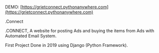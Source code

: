 DEMO: [https://grietconnect.pythonanywhere.com](https://grietconnect.pythonanywhere.com)

.Connect 

.CONNECT, A website for posting Ads and buying the items from Ads with Automated Email System.

First Project Done in 2019 using Django (Python Framework).

